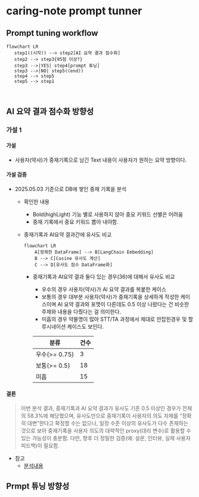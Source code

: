 # caring-note prompt tunner

## Prompt tuning workflow

```mermaid
flowchart LR
   step1((시작)) --> step2[AI 요약 결과 점수화]
   step2 --> step3{95점 이상?}
   step3 -->|YES| step4[prompt 튜닝]
   step3 -->|NO| step5((end))
   step4 --> step5
   step5 --> step1
   
   
```

## AI 요약 결과 점수화 방향성

### 가설 1

#### 가설

* 사용자(약사)가 중재기록으로 남긴 Text 내용이 사용자가 원하는 요약 방향이다.

#### 가설 검증

* 2025.05.03 기준으로 DB에 쌓인 중재 기록을 분석

  * 확인한 내용

    * Bold(highLight) 기능 별로 사용하지 않아 중요 키워드 선별은 어려움
    * 중재 기록에서 중요 키워드 뽑아 내야함.

  * 중재기록과 AI요약 결과간에 유사도 비교

    ```mermaid
    flowchart LR
        A[정제한 DataFrame] --> B[LangChain Embedding]
        B --> C[Cosine 유사도 계산]
        C --> D[유사도 점수 DataFrame화]
    ```

    * 중재기록과 AI요약 결과 둘다 있는 경우(36)에 대해서 유사도 비교

      * 우수의 경우 사용자(약사)가 AI 요약 결과를 복붙한 케이스
      * 보통의 경우 대부분 사용자(약사)가 중재기록을 상세하게 작성한 케이스이며
        AI 요약 결과와 포맷이 다른데도 0.5 이상 나왔다는 건 비슷한 주제와 내용을 다뤘다는 걸 의미한다.
      * 미흡의 경우 약물명이 많아 STT/TA 과정에서 제대로 안잡힌경우 및 할루시네이션 케이스도 보인다.

      | 분류          | 건수 |
      | ------------- | ---- |
      | 우수(>= 0.75) | 3    |
      | 보통(>= 0.5)  | 18   |
      | 미흡          | 15   |

#### 결론

>  이번 분석 결과, 중재기록과 AI 요약 결과가 유사도 기준 0.5 이상인 경우가 전체의 58.3%에 해당했으며,
> 유사도만으로 중재기록이 사용자의 의도 자체를 “정확히 대변”한다고 확정할 수는 없으나,
> 일정 수준 이상의 유사도가 다수 존재하는 것으로 보아 중재기록을 사용자 의도의 대략적인 proxy(대리 변수)로 활용할 수 있는 가능성이 충분함.
> 다만, 향후 더 정밀한 검증(예: 설문, 인터뷰, 실제 사용자 피드백)이 필요함.

* 참고
  * [분석내용](./analysis/counselsession/analysis_counsel_session.ipynb)



## Prmpt 튜닝 방향성





